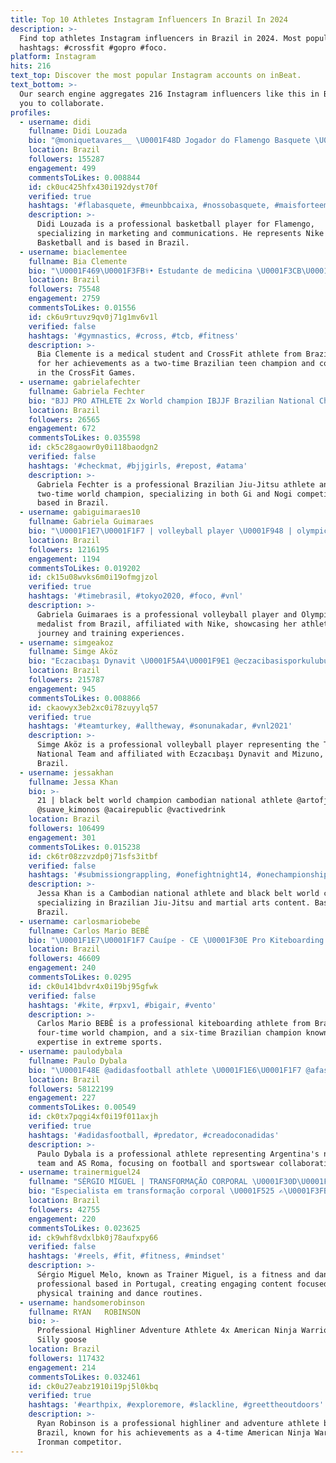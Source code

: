 ```yaml
---
title: Top 10 Athletes Instagram Influencers In Brazil In 2024
description: >-
  Find top athletes Instagram influencers in Brazil in 2024. Most popular
  hashtags: #crossfit #gopro #foco.
platform: Instagram
hits: 216
text_top: Discover the most popular Instagram accounts on inBeat.
text_bottom: >-
  Our search engine aggregates 216 Instagram influencers like this in Brazil for
  you to collaborate.
profiles:
  - username: didi
    fullname: Didi Louzada
    bio: "@moniquetavares__ \U0001F48D Jogador do Flamengo Basquete \U0001F534⚫️ MKT: marketing@a11sm.com PR/Comunicação: @mpcriocom Nike Athlete @nikebasketball \U0001F1E7\U0001F1F7\U0001F1E6\U0001F1FA"
    location: Brazil
    followers: 155287
    engagement: 499
    commentsToLikes: 0.008844
    id: ck0uc425hfx430i192dyst70f
    verified: true
    hashtags: '#flabasquete, #meunbbcaixa, #nossobasquete, #maisforteemelhor'
    description: >-
      Didi Louzada is a professional basketball player for Flamengo,
      specializing in marketing and communications. He represents Nike
      Basketball and is based in Brazil.
  - username: biaclementee
    fullname: Bia Clemente
    bio: "\U0001F469\U0001F3FB‍⚕️• Estudante de medicina \U0001F3CB\U0001F3FB‍♀️• Atleta de Crossfit @nike \U0001F30D• Crossfit Games Athlete \U0001F947• Bicampeã brasileira teen"
    location: Brazil
    followers: 75548
    engagement: 2759
    commentsToLikes: 0.01556
    id: ck6u9rtuvz9qv0j71g1mv6v1l
    verified: false
    hashtags: '#gymnastics, #cross, #tcb, #fitness'
    description: >-
      Bia Clemente is a medical student and CrossFit athlete from Brazil, known
      for her achievements as a two-time Brazilian teen champion and competitor
      in the CrossFit Games.
  - username: gabrielafechter
    fullname: Gabriela Fechter
    bio: "BJJ PRO ATHLETE 2x World champion IBJJF Brazilian National Champion Gi and Nogi Owner of @nexusalicante \U0001F1EA\U0001F1F8 •Sponsored: @tatamifightwear"
    location: Brazil
    followers: 26565
    engagement: 672
    commentsToLikes: 0.035598
    id: ck5c28gaowr0y0i118baodgn2
    verified: false
    hashtags: '#checkmat, #bjjgirls, #repost, #atama'
    description: >-
      Gabriela Fechter is a professional Brazilian Jiu-Jitsu athlete and
      two-time world champion, specializing in both Gi and Nogi competitions,
      based in Brazil.
  - username: gabiguimaraes10
    fullname: Gabriela Guimaraes
    bio: "\U0001F1E7\U0001F1F7 | volleyball player \U0001F948 | olympic medalist Tokyo2020 \U0001F44A\U0001F3FC | @nike athlete \U0001F3D0 | @vakifbanksk MKT: gabi@amma.com.vc \U0001F4EE | gabi@gabiguimaraes.com"
    location: Brazil
    followers: 1216195
    engagement: 1194
    commentsToLikes: 0.019202
    id: ck15u08wvks6m0i19ofmgjzol
    verified: true
    hashtags: '#timebrasil, #tokyo2020, #foco, #vnl'
    description: >-
      Gabriela Guimaraes is a professional volleyball player and Olympic
      medalist from Brazil, affiliated with Nike, showcasing her athletic
      journey and training experiences.
  - username: simgeakoz
    fullname: Simge Aköz
    bio: "Eczacıbaşı Dynavit \U0001F5A4\U0001F9E1 @eczacibasisporkulubu Turkish National Team Player \U0001F1F9\U0001F1F7 @tvforgtr Mizuno Athlete \U0001F45F @mizunotr"
    location: Brazil
    followers: 215787
    engagement: 945
    commentsToLikes: 0.008866
    id: ckaowyx3eb2xc0i78zuyylq57
    verified: true
    hashtags: '#teamturkey, #alltheway, #sonunakadar, #vnl2021'
    description: >-
      Simge Aköz is a professional volleyball player representing the Turkish
      National Team and affiliated with Eczacıbaşı Dynavit and Mizuno, based in
      Brazil.
  - username: jessakhan
    fullname: Jessa Khan
    bio: >-
      21 | black belt world champion cambodian national athlete @artofjiujitsu
      @suave_kimonos @acairepublic @vactivedrink
    location: Brazil
    followers: 106499
    engagement: 301
    commentsToLikes: 0.015238
    id: ck6tr08zzvzdp0j71sfs3itbf
    verified: false
    hashtags: '#submissiongrappling, #onefightnight14, #onechampionship, #martialarts'
    description: >-
      Jessa Khan is a Cambodian national athlete and black belt world champion,
      specializing in Brazilian Jiu-Jitsu and martial arts content. Based in
      Brazil.
  - username: carlosmariobebe
    fullname: Carlos Mario BEBÊ
    bio: "\U0001F1E7\U0001F1F7 Cauípe - CE \U0001F30E Pro Kiteboarding Athlete \U0001F3C6 4 X World Champion \U0001F947 6 X Brazilian Champion \U0001F3C6Campeão Sul Americano @slingshotkite @maresiaoficial"
    location: Brazil
    followers: 46609
    engagement: 240
    commentsToLikes: 0.0295
    id: ck0u141bdvr4x0i19bj95gfwk
    verified: false
    hashtags: '#kite, #rpxv1, #bigair, #vento'
    description: >-
      Carlos Mario BEBÊ is a professional kiteboarding athlete from Brazil, a
      four-time world champion, and a six-time Brazilian champion known for his
      expertise in extreme sports.
  - username: paulodybala
    fullname: Paulo Dybala
    bio: "\U0001F48E @adidasfootball athlete \U0001F1E6\U0001F1F7 @afaseleccion \U0001F43A @officialasroma #DybalaNation"
    location: Brazil
    followers: 58122199
    engagement: 227
    commentsToLikes: 0.00549
    id: ck0tx7pqgi4xf0i19f011axjh
    verified: true
    hashtags: '#adidasfootball, #predator, #creadoconadidas'
    description: >-
      Paulo Dybala is a professional athlete representing Argentina's national
      team and AS Roma, focusing on football and sportswear collaborations.
  - username: trainermiguel24
    fullname: "SÉRGIO MIGUEL | TRANSFORMAÇÃO CORPORAL \U0001F30D\U0001F44A\U0001F3FC"
    bio: "Especialista em transformação corporal \U0001F525 ✍\U0001F3FB Protocolo de transformação 21 dias DTC \U0001F4F2 Envia MP com a palavra “resultados” \U0001F947 CrossFit Athlete"
    location: Brazil
    followers: 42755
    engagement: 220
    commentsToLikes: 0.023625
    id: ck9whf8vdxlbk0j78aufxpy66
    verified: false
    hashtags: '#reels, #fit, #fitness, #mindset'
    description: >-
      Sérgio Miguel Melo, known as Trainer Miguel, is a fitness and dance
      professional based in Portugal, creating engaging content focused on
      physical training and dance routines.
  - username: handsomerobinson
    fullname: RYAN   ROBINSON
    bio: >-
      Professional Highliner Adventure Athlete 4x American Ninja Warrior Ironman
      Silly goose
    location: Brazil
    followers: 117432
    engagement: 214
    commentsToLikes: 0.032461
    id: ck0u27eabz1910i19pj5l0kbq
    verified: true
    hashtags: '#earthpix, #exploremore, #slackline, #greettheoutdoors'
    description: >-
      Ryan Robinson is a professional highliner and adventure athlete based in
      Brazil, known for his achievements as a 4-time American Ninja Warrior and
      Ironman competitor.
---
```


